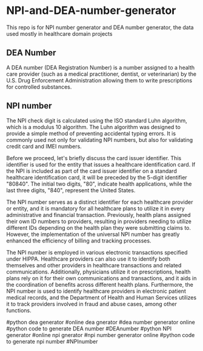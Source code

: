 # NPI-and-DEA-number-generator
This repo is for NPI number generator and DEA number generator, the data used mostly in healthcare domain projects




## DEA Number
A DEA number (DEA Registration Number) is a number assigned to a health care provider (such as a medical practitioner, dentist, or veterinarian) by the U.S. Drug Enforcement Administration allowing them to write prescriptions for controlled substances.


## NPI number
The NPI check digit is calculated using the ISO standard Luhn algorithm, which is a modulus 10 algorithm. The Luhn algorithm was designed to provide a simple method of preventing accidental typing errors. It is commonly used not only for validating NPI numbers, but also for validating credit card and IMEI numbers.

Before we proceed, let's briefly discuss the card issuer identifier. This identifier is used for the entity that issues a healthcare identification card. If the NPI is included as part of the card issuer identifier on a standard healthcare identification card, it will be preceded by the 5-digit identifier "80840". The initial two digits, "80", indicate health applications, while the last three digits, "840", represent the United States.

The NPI number serves as a distinct identifier for each healthcare provider or entity, and it is mandatory for all healthcare plans to utilize it in every administrative and financial transaction. Previously, health plans assigned their own ID numbers to providers, resulting in providers needing to utilize different IDs depending on the health plan they were submitting claims to. However, the implementation of the universal NPI number has greatly enhanced the efficiency of billing and tracking processes.

The NPI number is employed in various electronic transactions specified under HIPPA. Healthcare providers can also use it to identify both themselves and other providers in healthcare transactions and related communications. Additionally, physicians utilize it on prescriptions, health plans rely on it for their own communications and transactions, and it aids in the coordination of benefits across different health plans. Furthermore, the NPI number is used to identify healthcare providers in electronic patient medical records, and the Department of Health and Human Services utilizes it to track providers involved in fraud and abuse cases, among other functions.


#python dea generator #online dea gnerator #dea number generator online
#python code to generate DEA number #DEAnumber 
#python NPI generator #online npi gnerator #npi number generator online
#python code to generate npi number #NPInumber 
